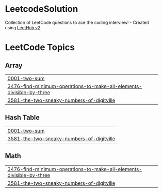 # LeetcodeSolution
Collection of LeetCode questions to ace the coding interview! - Created using [LeetHub v2](https://github.com/arunbhardwaj/LeetHub-2.0)

<!---LeetCode Topics Start-->
# LeetCode Topics
## Array
|  |
| ------- |
| [0001-two-sum](https://github.com/naputami/LeetcodeSolution/tree/master/0001-two-sum) |
| [3476-find-minimum-operations-to-make-all-elements-divisible-by-three](https://github.com/naputami/LeetcodeSolution/tree/master/3476-find-minimum-operations-to-make-all-elements-divisible-by-three) |
| [3581-the-two-sneaky-numbers-of-digitville](https://github.com/naputami/LeetcodeSolution/tree/master/3581-the-two-sneaky-numbers-of-digitville) |
## Hash Table
|  |
| ------- |
| [0001-two-sum](https://github.com/naputami/LeetcodeSolution/tree/master/0001-two-sum) |
| [3581-the-two-sneaky-numbers-of-digitville](https://github.com/naputami/LeetcodeSolution/tree/master/3581-the-two-sneaky-numbers-of-digitville) |
## Math
|  |
| ------- |
| [3476-find-minimum-operations-to-make-all-elements-divisible-by-three](https://github.com/naputami/LeetcodeSolution/tree/master/3476-find-minimum-operations-to-make-all-elements-divisible-by-three) |
| [3581-the-two-sneaky-numbers-of-digitville](https://github.com/naputami/LeetcodeSolution/tree/master/3581-the-two-sneaky-numbers-of-digitville) |
<!---LeetCode Topics End-->